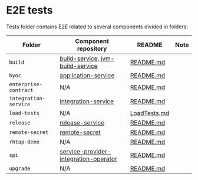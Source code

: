 # E2E tests

Tests folder contains E2E related to several components divided in folders:

| Folder | Component repository | README | Note |
|---|---|---|---|
| `build` | [build-service](https://github.com/redhat-appstudio/build-service), [jvm-build-service](https://github.com/redhat-appstudio/jvm-build-service) | [README.md](/tests/build/README.md) | |
| `byoc` | [application-service](https://github.com/redhat-appstudio/application-service) | [README.md](/tests/byoc/README.md) | |
| `enterprise-contract` | N/A | [README.md](/tests/enterprise-contract/README.md) | |
| `integration-service` | [integration-service](https://github.com/redhat-appstudio/integration-service) | [README.md](/tests/integration-service/README.md) |  |
| `load-tests` | N/A | [LoadTests.md](/docs/LoadTests.md) |  |
| `release` | [release-service](https://github.com/redhat-appstudio/release-service) | [README.md](/tests/release/README.md) |  |
| `remote-secret` | [remote-secret](https://github.com/redhat-appstudio/remote-secret) | [README.md](/tests/remote-secret/README.md) | |
| `rhtap-demo` | N/A | [README.md](/tests/rhtap-demo/README.md) | |
| `spi` | [service-provider-integration-operator](https://github.com/redhat-appstudio/service-provider-integration-operator) | [README.md](/tests/spi/README.md) | |
| `upgrade` | N/A | [README.md](/tests/upgrade/README.md) | |
